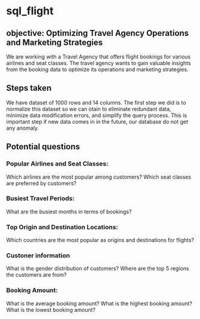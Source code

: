 # sql_flight
## objective: Optimizing Travel Agency Operations and Marketing Strategies

We are working with a Travel Agency that offers flight bookings for various airlines and seat classes. 
The travel agency wants to gain valuable insights from the booking data to optimize its operations and marketing strategies.

## Steps taken 

We have dataset of 1000 rows and 14 columns. The first step we did is to normalize this dataset so we can otain to eliminate redundant data, minimize data modification errors, and simplify the query process.
This is important step if new data comes in in the future, our database do not get any anomaly.

## Potential questions 

### Popular Airlines and Seat Classes:

Which airlines are the most popular among customers?
Which seat classes are preferred by customers?

### Busiest Travel Periods:

What are the busiest months in terms of bookings?

### Top Origin and Destination Locations:

Which countries are the most popular as origins and destinations for flights?

### Custoner information 

What is the gender distribution of customers?
Where are the top 5 regions the customers are from?


### Booking Amount:

What is the average booking amount?
What is the highest booking amount? 
What is the lowest booking amount? 


